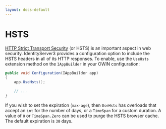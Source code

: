 ```yaml
---
layout: docs-default
---
```


# HSTS

[HTTP Strict Transport Security](http://www.html5rocks.com/en/tutorials/security/transport-layer-security/) (or HSTS) is an important aspect in web security.
IdentityServer3 provides a configuration option to include the HSTS headers in all of its HTTP responses.
To enable, use the `UseHsts` extension method on the `IAppBuilder` in your OWIN configuration:

```csharp
public void Configuration(IAppBuilder app)
{
    app.UseHsts();

    // ...
}
```

If you wish to set the expiration (`max-age`), then `UseHsts` has overloads that accept an `int` for the number of days,
or a `TimeSpan` for a custom duration. A value of `0` or `TimeSpan.Zero` can be used to purge the HSTS browser cache. The default expiration is `30` days.
